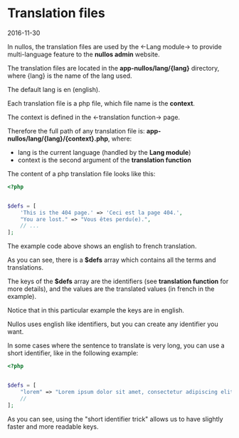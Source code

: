 Translation files
======================
2016-11-30



In nullos, the translation files are used by the <-Lang module-> to provide multi-language feature 
to the **nullos admin** website.


The translation files are located in the **app-nullos/lang/{lang}** directory, where {lang} is the name of the lang used.

The default lang is en (english).


Each translation file is a php file, which file name is the **context**.

The context is defined in the <-translation function-> page.


Therefore the full path of any translation file is: **app-nullos/lang/{lang}/{context}.php**, where:

- lang is the current language (handled by the **Lang module**)
- context is the second argument of the **translation function**




The content of a php translation file looks like this:


```php
<?php


$defs = [
    'This is the 404 page.' => 'Ceci est la page 404.',
    "You are lost." => "Vous êtes perdu(e).",
    // ...
];
```


The example code above shows an english to french translation.

As you can see, there is a **$defs** array which contains all the terms and translations.
 
The keys of the **$defs** array are the identifiers (see **translation function** for more details), and the values
are the translated values (in french in the example).


Notice that in this particular example the keys are in english.

Nullos uses english like identifiers, but you can create any identifier you want.

In some cases where the sentence to translate is very long, you can use a short identifier, like in the following example:

```php
<?php


$defs = [
    "lorem" => "Lorem ipsum dolor sit amet, consectetur adipiscing elit. Morbi venenatis lorem quam, ut lobortis elit commodo sed. Vestibulum velit velit, lacinia non luctus vel, ullamcorper ut lacus. Fusce pretium velit ac dapibus eleifend. Nam imperdiet tincidunt risus non mattis. Suspendisse eleifend, quam at pulvinar tempor, libero sem imperdiet mauris, eget maximus ante neque a dolor. Cras lobortis finibus nibh non faucibus. Fusce malesuada sit amet lectus vel pharetra. Vivamus pharetra, massa quis aliquet lacinia, tortor diam egestas odio, ut venenatis metus urna ut eros. Fusce ornare vitae metus luctus imperdiet. Mauris efficitur luctus sodales. ",
    //
];
```

As you can see, using the "short identifier trick" allows us to have slightly faster and more readable keys. 



